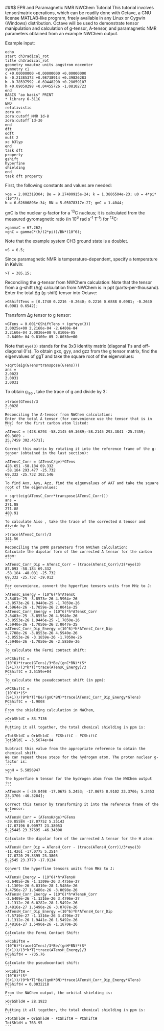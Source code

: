 
###$ EPR and Paramagnetic NMR NWChem Tutorial
This tutorial involves tensor/matrix operations, which can be readily done with Octave, a GNU license
MATLAB-like program, freely available in any Linux or Cygwin (Windows) distribution. Octave will be
used to demonstrate tensor manipulation and calculation of g-tensor, A-tensor, and paramagnetic NMR
parameters obtained from an example NWChem output.

Example input:
```
echo
start ch3radical_rot
title ch3radical_rot
geometry noautoz units angstrom nocenter
symmetry c1
c +0.00000000 +0.00000000 +0.00000000
h -0.21385373 +0.98738914 +0.39826283
h -0.78597592 -0.69448290 +0.28059107
h +0.09050298 +0.04455726 -1.08102723
end
BASIS "ao basis" PRINT
* library 6-311G
END
relativistic
zora on
zora:cutoff_NMR 1d-8
zora:cutoff 1d-30
end
dft
odft
mult 2
xc b3lyp
end
task dft
property
gshift
hyperfine
shielding
end
task dft property
```

First, the following constants and values are needed:
```
>ge = 2.002319304; Be = 9.27400915e-24; k = 1.3806504e-23; u0 = 4*pi*(10^7);
h = 6.62606896e-34; BN = 5.05078317e-27; gnC = 1.4044;
```
gnC is the nuclear g-factor for a <sup>13</sup>C nucleus;
it is calculated from the measured gyromagnetic ratio
(in 10<sup>6</sup> rad s<sup>-1</sup> T<sup>-1</sup>) for <sup>13</sup>C:
```
>gammaC = 67.262;
>gnC = gammaC*(h/(2*pi))/BN*(10^6);
```
Note that the example system CH3 ground state is a doublet.
```
>S = 0.5;
```
Since paramagnetic NMR is temperature-dependent, specify a temperature in Kelvin:
```
>T = 305.15;
```
Reconciling the g-tensor from NWChem calculation:
Note that the tensor from a g-shift (&Delta;g) calculation from NWChem is in ppt (parts-per-thousand).
Enter the total &Delta;g (g-shift) tensor into Octave:
```
>GShiftTens = [0.1740 0.2216 -0.2640; 0.2216 0.6888 0.0981; -0.2640
0.0981 0.6542];
```
Transform &Delta;g tensor to g tensor:
```
>GTens = 0.001*GShiftTens + (ge*eye(3))
2.0025e+00 2.2160e-04 -2.6400e-04
2.2160e-04 2.0030e+00 9.8100e-05
-2.6400e-04 9.8100e-05 2.0030e+00
```
Note that `eye(3)` stands for the 3x3 identity matrix (diagonal 1's and off-diagonal 0's).
To obtain gxx, gyy, and gzz from the g tensor matrix, find the eigenvalues of ggT and take the square root of the eigenvalues:
```
>sqrt(eig(GTens*transpose(GTens)))
ans =
2.0023
2.0031
2.0031
```
To obtain g<sub>iso</sub> , take the trace of g and divide by 3:
````
>trace(GTens)/3
2.0028
```
Reconciling the A-tensor from NWChem calculation:
Enter the total A tensor (for convenience use the tensor that is in MHz) for the first carbon atom listed:
```
>ATensC = [428.6293 -58.2145 69.3689;-58.2145 293.3841 -25.7459; 69.3689 -
25.7459 302.4571];
```
Correct this matrix by rotating it into the reference frame of the g-tensor (obtained in the last section):
```
>ATensC_Corr = (ATensC/ge)*GTens
428.651 -58.184 69.332
-58.184 293.477 -25.732
69.332 -25.732 302.546
```
To find Axx, Ayy, Azz, find the eigenvalues of AAT and take the square root of the eigenvalues:
```
> sqrt(eig(ATensC_Corr*transpose(ATensC_Corr)))
ans =
271.88
271.88
480.91
```
To calculate Aiso , take the trace of the corrected A tensor and divide by 3:
```
>trace(ATensC_Corr)/3
341.56
```
Reconciling the pNMR parameters from NWChem calculation:
Calculate the dipolar form of the corrected A tensor for the carbon atom:
```
>ATensC_Corr_Dip = ATensC_Corr – (trace(ATensC_Corr)/3)*eye(3)
87.093 -58.184 69.332
-58.184 -48.081 -25.732
69.332 -25.732 -39.012
```
For convenience, convert the hyperfine tensors units from MHz to J:
```
>ATensC_Energy = (10^6)*h*ATensC
2.8401e-25 -3.8573e-26 4.5964e-26
-3.8573e-26 1.9440e-25 -1.7059e-26
4.5964e-26 -1.7059e-26 2.0041e-25
>ATensC_Corr_Energy = (10^6)*h*ATensC_Corr
2.8403e-25 -3.8553e-26 4.5940e-26
-3.8553e-26 1.9446e-25 -1.7050e-26
4.5940e-26 -1.7050e-26 2.0047e-25
>ATensC_Corr_Dip_Energy =(10^6)*h*ATensC_Corr_Dip
5.7708e-26 -3.8553e-26 4.5940e-26
-3.8553e-26 -3.1859e-26 -1.7050e-26
4.5940e-26 -1.7050e-26 -2.5850e-26
```
To calculate the Fermi contact shift:
```
>FCShiftC =
(10^6)*trace(GTens)/3*Be/(gnC*BN)*(S*(S+1))/(3*k*T)*trace(ATensC_Energy)/3
FCShiftC = 3.5159e+04
```
To calculate the pseudocontact shift (in ppm):
```
>PCShiftC =
(10^6)*(S*(S+1))/(9*k*T)*Be/(gnC*BN)*trace(ATensC_Corr_Dip_Energy*GTens)
PCShiftC = -1.9008
```
From the shielding calculation in NWChem,
```
>OrbShldC = 83.7136
```
Putting it all together, the total chemical shielding in ppm is:
```
>TotShldC = OrbShldC – FCShiftC – PCShiftC
TotShldC = -3.5074e+04
```
Subtract this value from the appropriate reference to obtain the chemical shift.
We can repeat these steps for the hydrogen atom. The proton nuclear g-factor is:
```
>gnH = 5.5856947
```
The hyperfine A tensor for the hydrogen atom from the NWChem output is:
```
>ATensH = [-39.8498 -17.0675 5.2453; -17.0675 0.9102 23.3706; 5.2453
23.3706 -46.3284];
```
Correct this tensor by transforming it into the reference frame of the g-tensor:
```
>ATensH_Corr = (ATensH/ge)*GTens
-39.85584 -17.07752 5.25143
-17.07196 0.90977 23.38053
5.25445 23.37695 -46.34308
```
Calculate the dipolar form of the corrected A tensor for the H atom:
```
>ATensH_Corr_Dip = ATensH_Corr - (trace(ATensH_Corr))/3*eye(3)
-11.4261 -17.0775 5.2514
-17.0720 29.3395 23.3805
5.2545 23.3770 -17.9134
```
Convert the hyperfine tensors units from MHz to J:
```
>ATensH_Energy = (10^6)*h*ATensH
-2.6405e-26 -1.1309e-26 3.4756e-27
-1.1309e-26 6.0310e-28 1.5486e-26
3.4756e-27 1.5486e-26 -3.0698e-26
>ATensH_Corr_Energy = (10^6)*h*ATensH_Corr
-2.6409e-26 -1.1316e-26 3.4796e-27
-1.1312e-26 6.0282e-28 1.5492e-26
3.4816e-27 1.5490e-26 -3.0707e-26
>ATensH_Corr_Dip_Energy =(10^6)*h*ATensH_Corr_Dip
-7.5710e-27 -1.1316e-26 3.4796e-27
-1.1312e-26 1.9441e-26 1.5492e-26
3.4816e-27 1.5490e-26 -1.1870e-26
```
Calculate the Fermi Contact Shift:
```
>FCShiftH =
(10^6)*trace(GTens)/3*Be/(gnH*BN)*(S*(S+1))/(3*k*T)*trace(ATensH_Energy)/3
FCShiftH = -735.76
```
Calculate the pseudocontact shift:
```
>PCShiftH =
(10^6)*(S*(S+1))/(9*k*T)*Be/(gnH*BN)*trace(ATensH_Corr_Dip_Energy*GTens)
PCShiftH = 0.0032218
```
From the NWChem output, the orbital shielding is:
```
>OrbShldH = 28.1923
```
Putting it all together, the total chemical shielding in ppm is:
```
>TotShldH = OrbShldH - FCShiftH – PCShiftH
TotShldH = 763.95
```